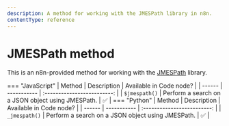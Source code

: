 ```yaml
---
description: A method for working with the JMESPath library in n8n.
contentType: reference
---
```


# JMESPath method

This is an n8n-provided method for working with the [JMESPath](/code/jmespath/) library.

=== "JavaScript"
	| Method | Description | Available in Code node? |
	| ------ | ----------- | :-------------------------: |
	| `$jmespath()` | Perform a search on a JSON object using JMESPath. | :white_check_mark: |
=== "Python"
	| Method | Description | Available in Code node? |
	| ------ | ----------- | :-------------------------: |
	| `_jmespath()` | Perform a search on a JSON object using JMESPath. | :white_check_mark: |
